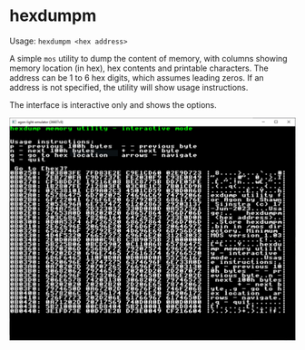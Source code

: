 # hexdumpm

Usage: `hexdumpm <hex address>`

A simple `mos` utility to dump the content of memory, with columns showing memory location (in hex), hex contents and printable characters. The address can be 1 to 6 hex digits, which assumes leading zeros. If an address is not specified, the utility will show usage instructions.

The interface is interactive only and shows the options.

![hexdumpm screenshot](hexdumpm.PNG)
